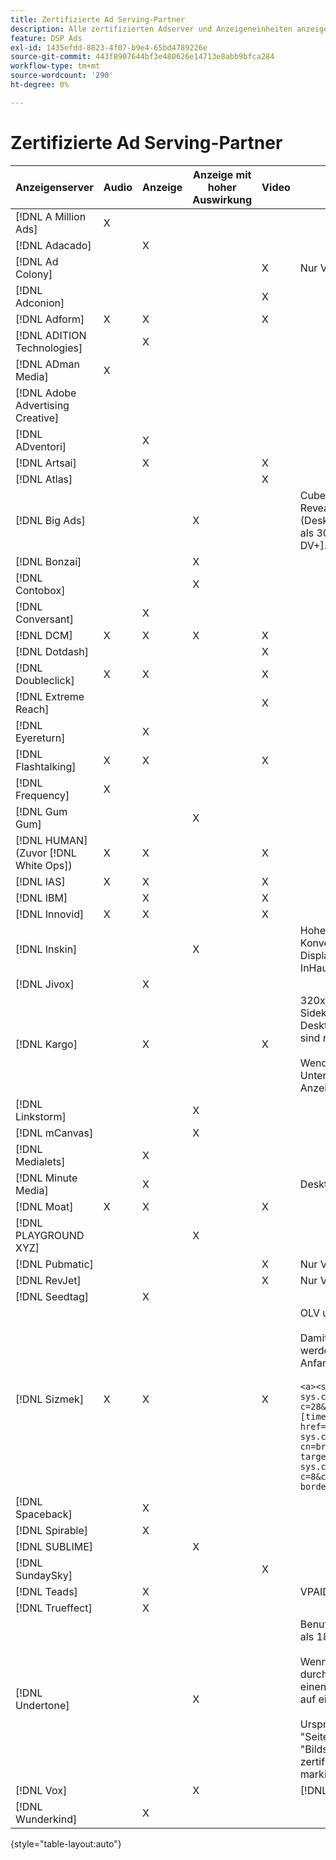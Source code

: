 ```yaml
---
title: Zertifizierte Ad Serving-Partner
description: Alle zertifizierten Adserver und Anzeigeneinheiten anzeigen.
feature: DSP Ads
exl-id: 1435efdd-8823-4f07-b9e4-65bd4789226e
source-git-commit: 443f8907644bf3e480626e14713e8abb9bfca284
workflow-type: tm+mt
source-wordcount: '290'
ht-degree: 0%

---
```


# Zertifizierte Ad Serving-Partner

| Anzeigenserver | Audio | Anzeige | Anzeige mit hoher Auswirkung | Video | Besondere Anforderungen und Hinweise |
| --- | --- | --- | --- | --- | --- |
| [!DNL A Million Ads] | X |  |  |  |  |
| [!DNL Adacado] |  | X |  |  |  |
| [!DNL Ad Colony] |  |  |  | X | Nur VAST Mobile |
| [!DNL Adconion] |  |  |  | X |  |
| [!DNL Adform] | X | X |  | X |  |
| [!DNL ADITION Technologies] |  | X |  |  |  |
| [!DNL ADman Media] | X |  |  |  |  |
| [!DNL Adobe Advertising Creative] |  |  |  |  |  |
| [!DNL ADventori] |  | X |  |  |  |
| [!DNL Artsai] |  | X |  | X |  |
| [!DNL Atlas] |  |  |  | X |  |
| [!DNL Big Ads] |  |  | X |  | Cube (Desktop), Cube (Mobil), Karten (Desktop), Big Reveal (Desktop), Cine-Cube (Desktop), Cinematics (Desktop). Richten Sie alle diese Anzeigentypen in DSP als 300 x 250 ein. Nur zertifiziert über [!DNL Magnite DV+]. |
| [!DNL Bonzai] |  |  | X |  |  |
| [!DNL Contobox] |  |  | X |  |  |
| [!DNL Conversant] |  | X |  |  |  |
| [!DNL DCM] | X | X | X | X |  |
| [!DNL Dotdash] |  |  |  | X |  |
| [!DNL Doubleclick] | X | X |  | X |  |
| [!DNL Extreme Reach] |  |  |  | X |  |
| [!DNL Eyereturn] |  | X |  |  |  |
| [!DNL Flashtalking] | X | X |  | X |  |
| [!DNL Frequency] | X |  |  |  |  |
| [!DNL Gum Gum] |  |  | X |  |  |
| [!DNL HUMAN] (Zuvor [!DNL White Ops]) | X | X |  | X |  |
| [!DNL IAS] | X | X |  | X |  |
| [!DNL IBM] |  | X |  | X |  |
| [!DNL Innovid] | X | X |  | X |  |
| [!DNL Inskin] |  |  | X |  | Hohe Schlaganfälle (einschließlich Cavai-Konversationsanzeigen) müssen von einer 180 x 150 Display-Deal-ID im gesamten Inventarnetzwerk von InHautfächern bereitgestellt werden. |
| [!DNL Jivox] |  | X |  |  |  |
| [!DNL Kargo] |  | X |  | X | 320x50 Anker, BYOC, Hover, Breakout, Breakaway und Sidekick; 300x250 Outstream, HighRise; Standard-Desktop-Anzeige (spezielle Anzeigen-Plug-in-IDs sind nicht erforderlich); Video Anchor (nur VAST)</br></br>Wenden Sie sich an [!DNL Adobe] Account-Team für Unterstützung bei der Einrichtung von Anzeigeneinheiten. |
| [!DNL Linkstorm] |  |  | X |  |  |
| [!DNL mCanvas] |  |  | X |  |  |
| [!DNL Medialets] |  | X |  |  |  |
| [!DNL Minute Media] |  | X |  |  | Desktop-Design (970x250) |
| [!DNL Moat] | X | X |  | X |  |
| [!DNL PLAYGROUND XYZ] |  |  | X |  |  |
| [!DNL Pubmatic] |  |  |  | X | Nur VAST |
| [!DNL RevJet] |  |  |  | X | Nur VAST |
| [!DNL Seedtag] |  | X |  |  |  |
| [!DNL Sizmek] | X | X |  | X | OLV und CTV</br></br>Damit die Tags in der Benutzeroberfläche gerendert werden, umbrechen Sie das Tag mit `<a>` -Tags (am Anfang und am Ende). Siehe Beispiel-Tag unten:</br></br>`<a><script src="https://bs.serving-sys.com/Serving/adServer.bs?c=28&cn=display&pli=1074570064&w=900&h=550&ord=[timestamp]&ifrm=-1&z=0"></script> <noscript> <a href="https://bs.serving-sys.com/Serving/adServer.bs?cn=brd&pli=1074570064&Page=&Pos=-602368150" target="_blank"> <img src="https://bs.serving-sys.com/Serving/adServer.bs?c=8&cn=display&pli=1074570064&Page=&Pos=-602368150" border=0 width=900 height=550></a> </noscript><a>` |
| [!DNL Spaceback] |  | X |  |  |  |
| [!DNL Spirable] |  | X |  |  |  |
| [!DNL SUBLIME] |  |  | X |  |  |
| [!DNL SundaySky] |  |  |  | X |  |
| [!DNL Teads] |  | X |  |  | VPAID wird im Outstream-Inventar nicht unterstützt. |
| [!DNL Trueffect] |  | X |  |  |  |
| [!DNL Undertone] |  |  | X |  | Benutzerdefinierte Seitengänger-Anzeigeneinheit, die als 180x150 in DSP hochgeladen wurde</br></br>Wenn Index Exchange eine 180x150-Auktion durchläuft und DSP Gebote auf der Auktion abgibt und einen Impression liefert, wird der Kreativschaffende auf eine ganzseitige Display-Anzeige erweitert.</br></br>Ursprünglich für die Anzeigeneinheiten &quot;Seitenübersicht&quot;, &quot;Erweiterbarer Zusammenhalt&quot;und &quot;Bildschirmverschiebung&quot;zertifiziert. Dies muss neu zertifiziert werden, wobei die Schritte für Prozesse markiert sind. |
| [!DNL Vox] |  |  | X |  | [!DNL Athena] Anzeigeneinheiten |
| [!DNL Wunderkind] |  | X |  |  |  |

{style=&quot;table-layout:auto&quot;}
